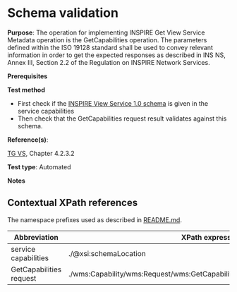 # Schema validation

**Purpose**: The operation for implementing INSPIRE Get View Service Metadata operation is the GetCapabilities operation. The parameters defined within the ISO 19128 standard shall be used to convey relevant information in order to get the expected responses as described in INS NS, Annex III, Section 2.2 of the Regulation on INSPIRE Network Services.

**Prerequisites**

**Test method**

* First check if the [INSPIRE View Service 1.0 schema](http://inspire.ec.europa.eu/schemas/inspire_vs/1.0/inspire_vs.xsd) is given in the service capabilities
* Then check that the GetCapabilities request result validates against this schema.

**Reference(s)**: 

[TG VS](http://inspire.ec.europa.eu/id/ats/view-service/3.11/iso-19128/README#ref_TG_VS), Chapter 4.2.3.2

**Test type**: Automated

**Notes**

## Contextual XPath references

The namespace prefixes used as described in [README.md](http://inspire.ec.europa.eu/id/ats/view-service/3.11/iso-19128/README#namespaces).

Abbreviation                                               |  XPath expression (relative to wms:WMS_Capabilities)
---------------------------------------------------------- | -------------------------------------------------------------------------
service capabilities <a name="service Capabilities"></a>   | ./@xsi:schemaLocation
GetCapabilities request <a name="GetCapabilities request"></a>   | ./wms:Capability/wms:Request/wms:GetCapabilities/wms:DCPType/wms:HTTP/wms:Get/wms:OnlineResource[@xlink:href]
